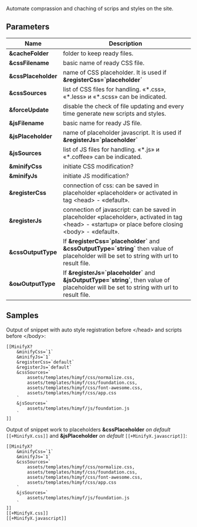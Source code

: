 Automate comprassion and chaching of scrips and styles on the site.

## Parameters
Name			| Description
--------------------|-------------------------------------------------------------------------------
**&cacheFolder**	| folder to keep ready files.
**&cssFilename**	| basic name of ready CSS file.
**&cssPlaceholder**	| name of CSS placeholder. It is used if **&registerCss=\`placeholder\`**
**&cssSources**		| list of CSS files for handling. «\*.css», «\*.less» и «\*.scss» can be indicated.
**&forceUpdate**	| disable the check of file updating and every time generate new scripts and styles.
**&jsFilename**		| basic name for ready JS file.
**&jsPlaceholder**	| name of placeholder javascript. It is used if **&registerJs=\`placeholder\`**
**&jsSources**		| list of JS files for handling. «\*.js» и «\*.coffee» can be indicated.
**&minifyCss**		| initiate CSS modification?
**&minifyJs**		| initiate JS modification?
**&registerCss**	| connection of css: can be saved in placeholder «placeholder» or activated in tag <head\> - «default».
**&registerJs**		| connection of javascript: can be saved in placeholder «placeholder», activated in tag <head\> - «startup» or place before closing <body\> - «default».
**&cssOutputType**	| If **&registerCss=\`placeholder\`** and **&cssOutputType=\`string\`** then value of placeholder will be set to string with url to result file.
**&оыOutputType**	| If **&registerJs=\`placeholder\`** and **&jsOutputType=\`string\`**, then value of placeholder will be set to string with url to result file.


## Samples
Output of snippet with auto style registration before </head\> and scripts before </body\>:
```
[[MinifyX?
	&minifyCss=`1`
	&minifyJs=`1`
	&registerCss=`default`
	&registerJs=`default`
	&cssSources=`
		assets/templates/himyf/css/normalize.css,
		assets/templates/himyf/css/foundation.css,
		assets/templates/himyf/css/font-awesome.css,
		assets/templates/himyf/css/app.css
	`
	&jsSources=`
		assets/templates/himyf/js/foundation.js
	`
]]
```

Output of snippet work to placeholders **&cssPlaceholder** *on default* `[[+MinifyX.css]]` and **&jsPlaceholder** *on default* `[[+MinifyX.javascript]]`:
```
[[MinifyX? 
	&minifyCss=`1`
	&minifyJs=`1`
	&cssSources=`
		assets/templates/himyf/css/normalize.css,
		assets/templates/himyf/css/foundation.css,
		assets/templates/himyf/css/font-awesome.css,
		assets/templates/himyf/css/app.css
	`
	&jsSources=`
		assets/templates/himyf/js/foundation.js
	`
]]
[[+MinifyX.css]]
[[+MinifyX.javascript]]
```
